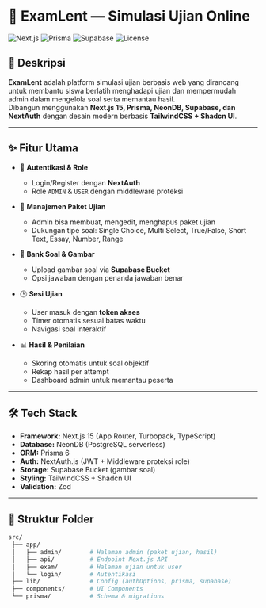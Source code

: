 # 📘 ExamLent — Simulasi Ujian Online

![Next.js](https://img.shields.io/badge/Next.js-15-black) 
![Prisma](https://img.shields.io/badge/Prisma-6-blue) 
![Supabase](https://img.shields.io/badge/Supabase-Storage%20%26%20Auth-green) 
![License](https://img.shields.io/badge/license-MIT-brightgreen)

## 🚀 Deskripsi
**ExamLent** adalah platform simulasi ujian berbasis web yang dirancang untuk membantu siswa berlatih menghadapi ujian dan mempermudah admin dalam mengelola soal serta memantau hasil.  
Dibangun menggunakan **Next.js 15, Prisma, NeonDB, Supabase, dan NextAuth** dengan desain modern berbasis **TailwindCSS + Shadcn UI**.

---

## ✨ Fitur Utama
- 🔑 **Autentikasi & Role**
  - Login/Register dengan **NextAuth**
  - Role `ADMIN` & `USER` dengan middleware proteksi

- 📝 **Manajemen Paket Ujian**
  - Admin bisa membuat, mengedit, menghapus paket ujian
  - Dukungan tipe soal: Single Choice, Multi Select, True/False, Short Text, Essay, Number, Range  

- 📂 **Bank Soal & Gambar**
  - Upload gambar soal via **Supabase Bucket**
  - Opsi jawaban dengan penanda jawaban benar

- 🕒 **Sesi Ujian**
  - User masuk dengan **token akses**
  - Timer otomatis sesuai batas waktu
  - Navigasi soal interaktif

- 📊 **Hasil & Penilaian**
  - Skoring otomatis untuk soal objektif
  - Rekap hasil per attempt
  - Dashboard admin untuk memantau peserta

---

## 🛠️ Tech Stack
- **Framework:** Next.js 15 (App Router, Turbopack, TypeScript)  
- **Database:** NeonDB (PostgreSQL serverless)  
- **ORM:** Prisma 6  
- **Auth:** NextAuth.js (JWT + Middleware proteksi role)  
- **Storage:** Supabase Bucket (gambar soal)  
- **Styling:** TailwindCSS + Shadcn UI  
- **Validation:** Zod  

---

## 📂 Struktur Folder
```bash
src/
 ├── app/
 │   ├── admin/        # Halaman admin (paket ujian, hasil)
 │   ├── api/          # Endpoint Next.js API
 │   ├── exam/         # Halaman ujian untuk user
 │   └── login/        # Autentikasi
 ├── lib/              # Config (authOptions, prisma, supabase)
 ├── components/       # UI Components
 └── prisma/           # Schema & migrations

